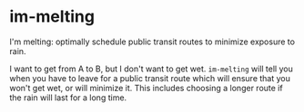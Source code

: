 # im-melting
I'm melting: optimally schedule public transit routes to minimize exposure to rain.

I want to get from A to B, but I don't want to get wet. `im-melting` will tell you when you have to leave for a public transit route which will ensure that you won't get wet, or will minimize it. This includes choosing a longer route if the rain will last for a long time.

